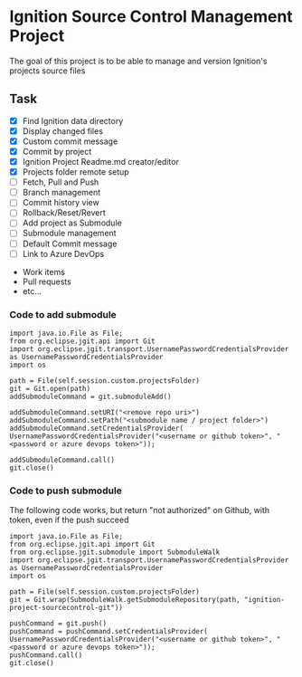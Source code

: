 # Ignition Source Control Management Project
The goal of this project is to be able to manage and version Ignition's projects source files

## Task
- [x]  Find Ignition data directory
- [x]  Display changed files
- [x]  Custom commit message
- [x]  Commit by project
- [x]  Ignition Project Readme.md creator/editor
- [x]  Projects folder remote setup
- [ ]  Fetch, Pull and Push
- [ ]  Branch management
- [ ]  Commit history view
- [ ]  Rollback/Reset/Revert
- [ ]  Add project as Submodule
- [ ]  Submodule management
- [ ]  Default Commit message
- [ ]  Link to Azure DevOps
  - Work items
  - Pull requests
  - etc...


### Code to add submodule
	import java.io.File as File;
	from org.eclipse.jgit.api import Git
	import org.eclipse.jgit.transport.UsernamePasswordCredentialsProvider as UsernamePasswordCredentialsProvider
	import os

	path = File(self.session.custom.projectsFolder)
	git = Git.open(path)
	addSubmoduleCommand = git.submoduleAdd()
	
	addSubmoduleCommand.setURI("<remove repo uri>")
	addSubmoduleCommand.setPath("<submodule name / project folder>")
	addSubmoduleCommand.setCredentialsProvider( UsernamePasswordCredentialsProvider("<username or github token>", "<password or azure devops token>"));
	
	addSubmoduleCommand.call()
	git.close()


### Code to push submodule
The following code works, but return "not authorized" on Github, with token, even if the push succeed

	import java.io.File as File;
	from org.eclipse.jgit.api import Git
	from org.eclipse.jgit.submodule import SubmoduleWalk
	import org.eclipse.jgit.transport.UsernamePasswordCredentialsProvider as UsernamePasswordCredentialsProvider
	import os

	path = File(self.session.custom.projectsFolder)
	git = Git.wrap(SubmoduleWalk.getSubmoduleRepository(path, "ignition-project-sourcecontrol-git"))

	pushCommand = git.push()
	pushCommand = pushCommand.setCredentialsProvider( UsernamePasswordCredentialsProvider("<username or github token>", "<password or azure devops token>"));
	pushCommand.call()
	git.close()